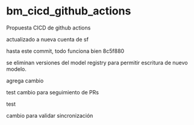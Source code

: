 # bm_cicd_github_actions
Propuesta CICD de github actions

actualizado a nueva cuenta de sf

hasta este commit, todo funciona bien 8c5f880

se eliminan versiones del model registry para permitir escritura de nuevo modelo.

agrega cambio

test cambio para seguimiento de PRs

test

cambio para validar sincronización